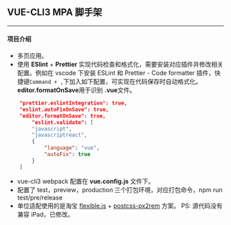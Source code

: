 ## VUE-CLI3 MPA 脚手架

---

#### 项目介绍

- 多页应用。
- 使用 **ESlint** + **Prettier** 实现代码检查和格式化，需要安装对应插件并修改相关配置。例如在 vscode 下安装 ESLint 和 Prettier - Code formatter 插件，快捷键`Command + ,`下加入如下配置，可实现在代码保存时自动格式化。**editor.formatOnSave**用于识别 **.vue**文件。

```json
    "prettier.eslintIntegration": true,
    "eslint.autoFixOnSave": true,
    "editor.formatOnSave": true,
        "eslint.validate": [
        "javascript",
        "javascriptreact",
        {
            "language": "vue",
            "autoFix": true
        }
    ]
```

- vue-cli3 webpack 配置在 **vue.config.js** 文件下。
- 配置了 test，preview，production 三个打包环境，对应打包命令，npm run test/pre/release
- 单位适配使用的是淘宝 [flexible.js](http://www.w3cplus.com/mobile/lib-flexible-for-html5-layout.html) + [postcss-px2rem](https://github.com/songsiqi/px2rem-postcss) 方案。 PS: 源代码没有兼容 iPad，已修改。
